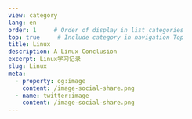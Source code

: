 ```yaml
---
view: category
lang: en
order: 1     # Order of display in list categories
top: true     # Include category in navigation Top
title: Linux
description: A Linux Conclusion
excerpt: Linux学习记录
slug: Linux
meta:
  - property: og:image
    content: /image-social-share.png
  - name: twitter:image
    content: /image-social-share.png
---
```

